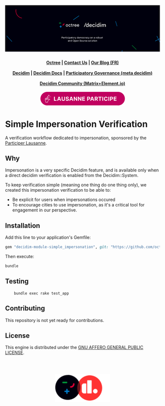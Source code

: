 <h1 align="center"><img src="https://github.com/octree-gva/meta/blob/main/decidim/static/header.png?raw=true" alt="Decidim - Octree Participatory democracy on a robust and open source solution" /></h1>
<h4 align="center">
    <a href="https://www.octree.ch">Octree</a> |
    <a href="https://octree.ch/en/contact-us/">Contact Us</a> |
    <a href="https://blog.octree.ch">Our Blog (FR)</a><br/><br/>
    <a href="https://decidim.org">Decidim</a> |
    <a href="https://docs.decidim.org/en/">Decidim Docs</a> |
    <a href="https://meta.decidim.org">Participatory Governance (meta decidim)</a><br/><br/>
    <a href="https://matrix.to/#/+decidim:matrix.org">Decidim Community (Matrix+Element.io)</a>
</h4>
<p align="center">
<a href="https://participer.lausanne.ch"><img src="https://github.com/octree-gva/meta/blob/main/decidim/static/participer_lausanne/chip.png?raw=true" alt="Lausanne Participe — Une plateforme de participation pour imaginer et réaliser ensemble" /></a>
</p>


# Simple Impersonation Verification
A verification workflow dedicated to impersonation, sponsored by the [Participer Lausanne](https://participer.lausanne.ch). 

## Why
Impersonation is a very specific Decidim feature, and is available only when a direct decidim verification is enabled from the Decidim::System. 

To keep verification simple (meaning one thing do one thing only), we created this impersonation verification to be able to: 

* Be explicit for users when impersonations occured
* To encourage cities to use impersonation, as it's a critical tool for engagement in our perspective.



## Installation

Add this line to your application's Gemfile:

```ruby
gem "decidim-module-simple_impersonation", git: "https://github.com/octree-gva/decidim-module-simple_impersonation"
```

Then execute:

```bash
bundle
```

## Testing
```
    bundle exec rake test_app
```

## Contributing
This repository is not yet ready for contributions.

## License
This engine is distributed under the [GNU AFFERO GENERAL PUBLIC LICENSE](LICENSE.md).


<br /><br />
<p align="center">
    <img src="https://raw.githubusercontent.com/octree-gva/meta/main/decidim/static/octree_and_decidim.png" height="90" alt="Decidim Installation by Octree" />
</p>